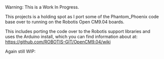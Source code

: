Warning: This is a Work In Progress.

This projects is a holding spot as I port some of the Phantom_Phoenix code base over to running on the Robotis Open CM9.04 boards.

This includes porting the code over to the Robotis support libraries and uses the Arduino install, which you can find information about at:
https://github.com/ROBOTIS-GIT/OpenCM9.04/wiki

Again still WIP: 
